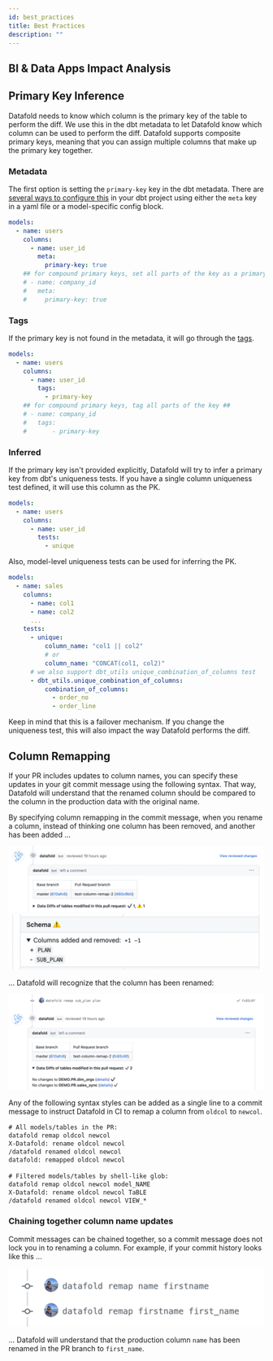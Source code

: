 ```yaml
---
id: best_practices
title: Best Practices
description: ""
---
```

## BI & Data Apps Impact Analysis

## Primary Key Inference

Datafold needs to know which column is the primary key of the table to perform the diff. We use this in the dbt metadata to let Datafold know which column can be used to perform the diff. Datafold supports composite primary keys, meaning that you can assign multiple columns that make up the primary key together.

### Metadata

The first option is setting the `primary-key` key in the dbt metadata. There are [several ways to configure this](https://docs.getdbt.com/reference/resource-configs/meta) in your dbt project using either the `meta` key in a yaml file or a model-specific config block.

```yaml
models:
  - name: users
    columns:
      - name: user_id
        meta:
          primary-key: true
    ## for compound primary keys, set all parts of the key as a primary-key ##
    # - name: company_id
    #   meta:
    #     primary-key: true      
```

### Tags

If the primary key is not found in the metadata, it will go through the [tags](https://docs.getdbt.com/reference/resource-properties/tags).

```yaml
models:
  - name: users
    columns:
      - name: user_id
        tags:
          - primary-key
    ## for compound primary keys, tag all parts of the key ##
    # - name: company_id
    #   tags:
    #       - primary-key
```

### Inferred

If the primary key isn't provided explicitly, Datafold will try to infer a primary key from dbt's uniqueness tests. If you have a single column uniqueness test defined, it will use this column as the PK.

```yaml
models:
  - name: users
    columns:
      - name: user_id
        tests:
          - unique
```

Also, model-level uniqueness tests can be used for inferring the PK.

```yaml
models:
  - name: sales
    columns:
      - name: col1
      - name: col2
      ...
    tests:
      - unique:
          column_name: "col1 || col2"
          # or
          column_name: "CONCAT(col1, col2)"
      # we also support dbt_utils unique_combination_of_columns test
      - dbt_utils.unique_combination_of_columns:
          combination_of_columns:
            - order_no
            - order_line
```

Keep in mind that this is a failover mechanism. If you change the uniqueness test, this will also impact the way Datafold performs the diff.


## Column Remapping

If your PR includes updates to column names, you can specify these updates in your git commit message using the following syntax. That way, Datafold will understand that the 
renamed column should be compared to the column in the production data with the original name.

By specifying column remapping in the commit message, when you rename a column, instead of thinking one column has been removed, and another has been added ... 

![](../../static/img/column_remapping_schema_difference_collapsed.png)
![](../../static/img/column_remapping_schema_difference.png)

... Datafold will recognize that the column has been renamed:

![](../../static/img/column_remapping_no_schema_diff.png)

Any of the following syntax styles can be added as a single 
line to a commit message to instruct Datafold in CI to remap a column from `oldcol` to `newcol`.


```
# All models/tables in the PR:
datafold remap oldcol newcol
X-Datafold: rename oldcol newcol
/datafold renamed oldcol newcol
datafold: remapped oldcol newcol

# Filtered models/tables by shell-like glob:
datafold remap oldcol newcol model_NAME
X-Datafold: rename oldcol newcol TaBLE
/datafold renamed oldcol newcol VIEW_*
```

### Chaining together column name updates
Commit messages can be chained together, so a commit message does not lock you in to 
renaming a column. For example, if your commit history looks like this ...

![](../../static/img/column_remapping_commit_messages.png)

... Datafold will understand that the production column `name` has been 
renamed in the PR branch to `first_name`.
